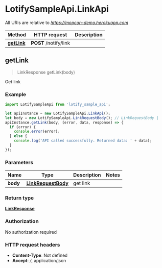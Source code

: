 # LotifySampleApi.LinkApi

All URIs are relative to *https://mopcon-demo.herokuapp.com*

Method | HTTP request | Description
------------- | ------------- | -------------
[**getLink**](LinkApi.md#getLink) | **POST** /notify/link | 



## getLink

> LinkResponse getLink(body)



Get link

### Example

```javascript
import LotifySampleApi from 'lotify_sample_api';

let apiInstance = new LotifySampleApi.LinkApi();
let body = new LotifySampleApi.LinkRequestBody(); // LinkRequestBody | get link
apiInstance.getLink(body, (error, data, response) => {
  if (error) {
    console.error(error);
  } else {
    console.log('API called successfully. Returned data: ' + data);
  }
});
```

### Parameters


Name | Type | Description  | Notes
------------- | ------------- | ------------- | -------------
 **body** | [**LinkRequestBody**](LinkRequestBody.md)| get link | 

### Return type

[**LinkResponse**](LinkResponse.md)

### Authorization

No authorization required

### HTTP request headers

- **Content-Type**: Not defined
- **Accept**: */*, application/json

